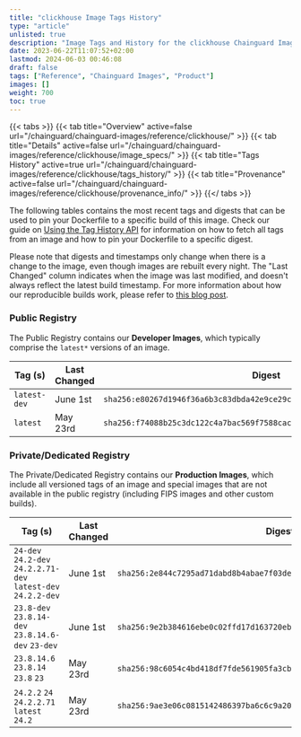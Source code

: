 ```yaml
---
title: "clickhouse Image Tags History"
type: "article"
unlisted: true
description: "Image Tags and History for the clickhouse Chainguard Image"
date: 2023-06-22T11:07:52+02:00
lastmod: 2024-06-03 00:46:08
draft: false
tags: ["Reference", "Chainguard Images", "Product"]
images: []
weight: 700
toc: true
---
```


{{< tabs >}}
{{< tab title="Overview" active=false url="/chainguard/chainguard-images/reference/clickhouse/" >}}
{{< tab title="Details" active=false url="/chainguard/chainguard-images/reference/clickhouse/image_specs/" >}}
{{< tab title="Tags History" active=true url="/chainguard/chainguard-images/reference/clickhouse/tags_history/" >}}
{{< tab title="Provenance" active=false url="/chainguard/chainguard-images/reference/clickhouse/provenance_info/" >}}
{{</ tabs >}}

The following tables contains the most recent tags and digests that can be used to pin your Dockerfile to a specific build of this image. Check our guide on [Using the Tag History API](/chainguard/chainguard-images/using-the-tag-history-api/) for information on how to fetch all tags from an image and how to pin your Dockerfile to a specific digest.

Please note that digests and timestamps only change when there is a change to the image, even though images are rebuilt every night. The "Last Changed" column indicates when the image was last modified, and doesn't always reflect the latest build timestamp. For more information about how our reproducible builds work, please refer to [this blog post](https://www.chainguard.dev/unchained/reproducing-chainguards-reproducible-image-builds).

### Public Registry
The Public Registry contains our **Developer Images**, which typically comprise the `latest*` versions of an image.

| Tag (s)       | Last Changed | Digest                                                                    |
|---------------|--------------|---------------------------------------------------------------------------|
|  `latest-dev` | June 1st     | `sha256:e80267d1946f36a6b3c83dbda42e9ce29c7c17dc983e278aec020e16368b561b` |
|  `latest`     | May 23rd     | `sha256:f74088b25c3dc122c4a7bac569f7588caceffc5ddbcdcf8982612dc55154758e` |


### Private/Dedicated Registry
The Private/Dedicated Registry contains our **Production Images**, which include all versioned tags of an image and special images that are not available in the public registry (including FIPS images and other custom builds).

| Tag (s)                                                        | Last Changed | Digest                                                                    |
|----------------------------------------------------------------|--------------|---------------------------------------------------------------------------|
|  `24-dev` `24.2-dev` `24.2.2.71-dev` `latest-dev` `24.2.2-dev` | June 1st     | `sha256:2e844c7295ad71dabd8b4abae7f03deb31fe9cb086c473c9af8c974ca4bf71a8` |
|  `23.8-dev` `23.8.14-dev` `23.8.14.6-dev` `23-dev`             | June 1st     | `sha256:9e2b384616ebe0c02ffd17d163720eb4d1a30e2436e5b95ac7b45a6e6a145722` |
|  `23.8.14.6` `23.8.14` `23.8` `23`                             | May 23rd     | `sha256:98c6054c4bd418df7fde561905fa3cb80b68bc7c957424edb834766c663e08ad` |
|  `24.2.2` `24` `24.2.2.71` `latest` `24.2`                     | May 23rd     | `sha256:9ae3e06c0815142486397ba6c6c9a20072880f0dd47ef11ca461f2d84b2ac1b3` |

